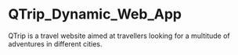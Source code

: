 # QTrip_Dynamic_Web_App
QTrip is a travel website aimed at travellers looking for a multitude of adventures in different cities.
